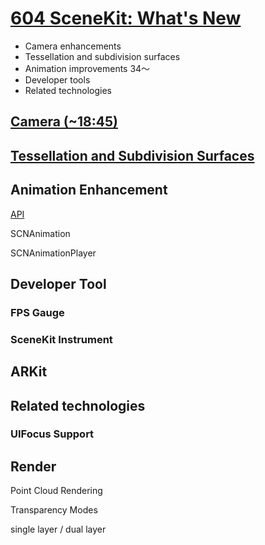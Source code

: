 
# [604 SceneKit: What's New](https://developer.apple.com/videos/play/wwdc2017/604/)


* Camera enhancements
* Tessellation and subdivision surfaces
* Animation improvements  34～
* Developer tools
* Related technologies

## [Camera (~18:45)](2017-604-1-camera-enhancements.md)





## [Tessellation and Subdivision Surfaces](2017-604-2-tessellation-and-subdivision-surfaces.md)






## Animation Enhancement

[API](https://developer.apple.com/documentation/scenekit/animation)



SCNAnimation

SCNAnimationPlayer

## Developer Tool

### FPS Gauge


### SceneKit Instrument

## ARKit


## Related technologies

### UIFocus Support

## Render

Point Cloud Rendering

Transparency Modes

single layer / dual layer
